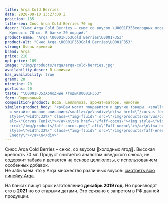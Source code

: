 ```yaml
---
title: Arqa Cold Berries
date: 2020-09-10 13:27:00 Z
position: 135
title-seo: Снюс Arqa Cold Berries 70 mg
descr: "Снюс Arqa Cold Berries – снюс со вкусом \U0001F353холодных ягод\U0001F353.
  Крепость 70 мг. В банке 20 порций."
product-name: "Arqa \U0001F353Cold Berries\U0001F353"
product-alt: "Снюс Arqa \U0001F353Cold Berries\U0001F353"
strong: Очень крепкий
brand: Arqa
price: 210
opt-price: 189
image: "/img/products/arqa/arqa-cold-berries.jpg"
availability-descr: В наличии
has_availability: true
gramm: 20
nicotine: 70
portions: 20
taste: "\U0001F353Холодные ягоды\U0001F353"
form: Порционный
composition-product: Вода, целлюлоза, ароматизаторы, никотин
similar-product_body: "<p>Вам могут понравится и другие товары. <small>Жмите на картинки
  и читайте полное описание</small></p>\n<div>\n\t<a href=\"/corvus-fenix-barberry\"><img
  style=\"width:32%\" class=\"img-fluid\" src=\"/img/products/corvus/corvus-fenix.png\"
  alt=\"Corvus Fenix\"></a>\n\t<a href=\"/faff-cocos\"><img style=\"width:32%\" class=\"img-fluid\"
  src=\"/img/products/faff-cocos.png\" alt=\"Faff кокос\"></a>\n\t<a href=\"/faff-snus-energy\"><img
  style=\"width:32%\" class=\"img-fluid\" src=\"/img/products/faff-energy.png\" alt=\"Faff
  Enedry\"></a>\n</div>"
---
```


Снюс Arqa Cold Berries – снюс, со вкусом 🍓холодных ягод🍓. Высокая крепость 70 мг. Продукт считается аналогом шведского снюса, не содержит табака и делается на основе целлюлозы, с использованием особенных добавок.<br>
Не забываем что у Arqa множество различных вкусов: [смотреть всю линейку Arqa](/arqa).

На банках пишут срок изготовления **декабрь 2019 год**. Но производят его в **2021** но со старыми датами. Это связано с запретом в РФ данной продукции.